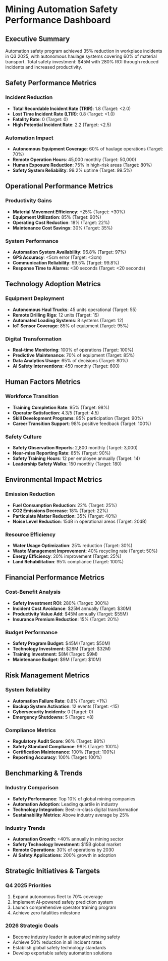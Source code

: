 # Mining Automation Safety Performance Dashboard

## Executive Summary
Automation safety program achieved 35% reduction in workplace incidents in Q3 2025, with autonomous haulage systems covering 60% of material transport. Total safety investment: $45M with 280% ROI through reduced incidents and increased productivity.

## Safety Performance Metrics

### Incident Reduction
- **Total Recordable Incident Rate (TRIR)**: 1.8 (Target: <2.0)
- **Lost Time Incident Rate (LTIR)**: 0.8 (Target: <1.0)
- **Fatality Rate**: 0 (Target: 0)
- **High Potential Incident Rate**: 2.2 (Target: <2.5)

### Automation Impact
- **Autonomous Equipment Coverage**: 60% of haulage operations (Target: 70%)
- **Remote Operation Hours**: 45,000 monthly (Target: 50,000)
- **Human Exposure Reduction**: 75% in high-risk areas (Target: 80%)
- **Safety System Reliability**: 99.2% uptime (Target: 99.5%)

## Operational Performance Metrics

### Productivity Gains
- **Material Movement Efficiency**: +25% (Target: +30%)
- **Equipment Utilization**: 85% (Target: 90%)
- **Operating Cost Reduction**: 18% (Target: 22%)
- **Maintenance Cost Savings**: 30% (Target: 35%)

### System Performance
- **Automation System Availability**: 96.8% (Target: 97%)
- **GPS Accuracy**: <5cm error (Target: <3cm)
- **Communication Reliability**: 99.5% (Target: 99.8%)
- **Response Time to Alarms**: <30 seconds (Target: <20 seconds)

## Technology Adoption Metrics

### Equipment Deployment
- **Autonomous Haul Trucks**: 45 units operational (Target: 55)
- **Remote Drilling Rigs**: 12 units (Target: 15)
- **Automated Loading Systems**: 8 systems (Target: 12)
- **IoT Sensor Coverage**: 85% of equipment (Target: 95%)

### Digital Transformation
- **Real-time Monitoring**: 100% of operations (Target: 100%)
- **Predictive Maintenance**: 70% of equipment (Target: 85%)
- **Data Analytics Usage**: 65% of decisions (Target: 80%)
- **AI Safety Interventions**: 450 monthly (Target: 600)

## Human Factors Metrics

### Workforce Transition
- **Training Completion Rate**: 95% (Target: 98%)
- **Operator Satisfaction**: 4.3/5 (Target: 4.5)
- **Skill Development Programs**: 85% participation (Target: 90%)
- **Career Transition Support**: 98% positive feedback (Target: 100%)

### Safety Culture
- **Safety Observation Reports**: 2,800 monthly (Target: 3,000)
- **Near-miss Reporting Rate**: 85% (Target: 90%)
- **Safety Training Hours**: 12 per employee annually (Target: 14)
- **Leadership Safety Walks**: 150 monthly (Target: 180)

## Environmental Impact Metrics

### Emission Reduction
- **Fuel Consumption Reduction**: 22% (Target: 25%)
- **CO2 Emissions Decrease**: 18% (Target: 22%)
- **Particulate Matter Reduction**: 35% (Target: 40%)
- **Noise Level Reduction**: 15dB in operational areas (Target: 20dB)

### Resource Efficiency
- **Water Usage Optimization**: 25% reduction (Target: 30%)
- **Waste Management Improvement**: 40% recycling rate (Target: 50%)
- **Energy Efficiency**: 20% improvement (Target: 25%)
- **Land Rehabilitation**: 95% compliance (Target: 100%)

## Financial Performance Metrics

### Cost-Benefit Analysis
- **Safety Investment ROI**: 280% (Target: 300%)
- **Incident Cost Avoidance**: $25M annually (Target: $30M)
- **Productivity Value Add**: $45M annually (Target: $55M)
- **Insurance Premium Reduction**: 15% (Target: 20%)

### Budget Performance
- **Safety Program Budget**: $45M (Target: $50M)
- **Technology Investment**: $28M (Target: $32M)
- **Training Investment**: $8M (Target: $9M)
- **Maintenance Budget**: $9M (Target: $10M)

## Risk Management Metrics

### System Reliability
- **Automation Failure Rate**: 0.8% (Target: <1%)
- **Backup System Activation**: 12 events (Target: <15)
- **Cybersecurity Incidents**: 0 (Target: 0)
- **Emergency Shutdowns**: 5 (Target: <8)

### Compliance Metrics
- **Regulatory Audit Score**: 96% (Target: 98%)
- **Safety Standard Compliance**: 99% (Target: 100%)
- **Certification Maintenance**: 100% (Target: 100%)
- **Reporting Accuracy**: 100% (Target: 100%)

## Benchmarking & Trends

### Industry Comparison
- **Safety Performance**: Top 10% of global mining companies
- **Automation Adoption**: Leading quartile in industry
- **Technology Integration**: Best-in-class digital transformation
- **Sustainability Metrics**: Above industry average by 25%

### Industry Trends
- **Automation Growth**: +40% annually in mining sector
- **Safety Technology Investment**: $15B global market
- **Remote Operations**: 30% of operations by 2030
- **AI Safety Applications**: 200% growth in adoption

## Strategic Initiatives & Targets

### Q4 2025 Priorities
1. Expand autonomous fleet to 70% coverage
2. Implement AI-powered safety prediction system
3. Launch comprehensive operator training program
4. Achieve zero fatalities milestone

### 2026 Strategic Goals
- Become industry leader in automated mining safety
- Achieve 50% reduction in all incident rates
- Establish global safety technology standards
- Develop exportable safety automation solutions
